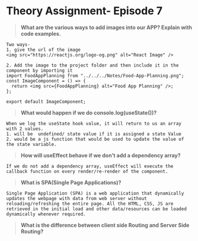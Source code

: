 # Theory Assignment- Episode 7

> **What are the various ways to add images into our APP? Explain with code examples.**

```
Two ways-
1. give the url of the image
<img src="https://reactjs.org/logo-og.png" alt="React Image" />

2. Add the image to the project folder and then include it in the component by importing it
import FoodAppPlanning from "../../../Notes/Food-App-Planning.png";
const ImageComponent = () => {
  return <img src={FoodAppPlanning} alt="Food App Planning" />;
};

export default ImageComponent;

```

> **What would happen if we do console.log(useState())?**

```
When we log the useState hook value, it will return to us an array with 2 values.
1. will be  undefined/ state value if it is assigned a state Value
2. would be a js function that would be used to update the value of the state variable.
```

> **How will useEffect behave if we don't add a dependency array?**

```
If we do not add a dependency array, useEffect will execute the callback function on every render/re-render of the component.
```

> **What is SPA(Single Page Applications)?**

```
Single Page Application (SPA) is a web application that dynamically updates the webpage with data from web server without reloading/refreshing the entire page. All the HTML, CSS, JS are retrieved in the initial load and other data/resources can be loaded dynamically whenever required.
```

> **What is the difference between client side Routing and Server Side Routing?**
